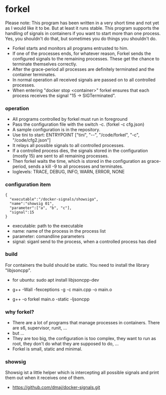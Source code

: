 # forkel

Please note: This program has been written in a very short time and not yet as I would like it to be. But at least it runs stable.
This program supports the handling of signals in containers if you want to start more than one process. Yes, you shouldn't do that, but sometimes you do things you shouldn't do. 
- Forkel starts and monitors all programs entrusted to him.
- If one of the processes ends, for whatever reason, Forkel sends the configured signals to the remaining processes. These get the chance to terminate themselves correctly. 
- After the grace-period all processes are definitely terminated and the container terminates.
- In normal operation all received signals are passed on to all controlled processes.
- When entering "docker stop \<container\>" forkel ensures that each process receives the signal "15 -> SIGTerminated".

### operation
- All programs controlled by forkel must run in foreground
- Pass the configuration file with the switch -c. (forkel -c cfg.json)
- A sample configuration is in the repository.
- Use tini to start: ENTRYPOINT ["tini", "--", "/code/forkel", "-c", "/code/cfg2.json"]
- It relays all possible signals to all controlled processes.
- If a controlled process dies, the signals stored in the configuration (mostly 15) are sent to all remaining processes.
- Then forkel waits the time, which is stored in the configuration as grace-period, sends a kill -9 to all processes and terminates.
- loglevels: TRACE, DEBUG, INFO, WARN, ERROR, NONE

### configuration item
    {
      "executable":"/docker-signals/showsiga",
      "name":"showsig 01",
      "parameter":["a", "b", "c"],
      "signal":15
    }

- executable: path to the executable
- name: name of the process in the process list
- parameter: comandline parameters
- signal: siganl send to the process, when a controlled process has died

### build
For containers the build should be static.
You need to install the library "libjsoncpp".

- for ubuntu: sudo apt install libjsoncpp-dev

- g++ -Wall -fexceptions -g  -c main.cpp -o main.o
- g++  -o forkel main.o  -static  -ljsoncpp

### why forkel?
- There are a lot of programs that manage processes in containers. There are s6, supervisor, runit, ...
- but ...
- They are too big, the configuration is too complex, they want to run as root, they don't do what they are supposed to do, ...
- Forkel is small, static and minimal.

### showsig
Showsig ist a little helper which is intercepting all possible signals and print them out when it receives one of them.
- https://github.com/dmaj/docker-signals.git
